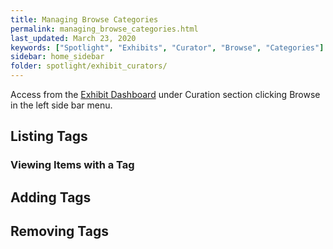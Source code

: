 ```yaml
---
title: Managing Browse Categories
permalink: managing_browse_categories.html
last_updated: March 23, 2020
keywords: ["Spotlight", "Exhibits", "Curator", "Browse", "Categories"]
sidebar: home_sidebar
folder: spotlight/exhibit_curators/
---
```


Access from the [Exhibit Dashboard](exhibit_dashboard_for_curators) under Curation section clicking Browse in the left side bar menu.

## Listing Tags


### Viewing Items with a Tag


## Adding Tags


## Removing Tags


